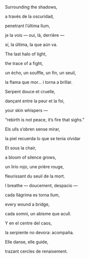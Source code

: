 Surrounding the shadows,

a través de la oscuridad,

penetrant l’última llum,

je la vois — oui, là, derrière —

sí, la última, la que aún va.
  

The last halo of light,

the trace of a fight,

un écho, un souffle, un fin, un seuil,

la flama que mor… i torna a brillar.


Serpent douce et cruelle,

dançant entre la peur et la foi,

your skin whispers —

“rebirth is not peace, it’s fire that sighs.”

Els ulls s’obren sense mirar,

la piel recuerda lo que se tenia olvidar

  
Et sous la chair,

a bloom of silence grows,

un lirio rojo, une prière rouge,

fleurissant du seuil de la mort.


I breathe — doucement, despacio —

cada llàgrima es torna llum,

every wound a bridge,

cada somni, un abisme que acull.


Y en el centre del caos,

la serpiente no devora: acompaña.

Elle danse, elle guide,

trazant cercles de renaixement.
